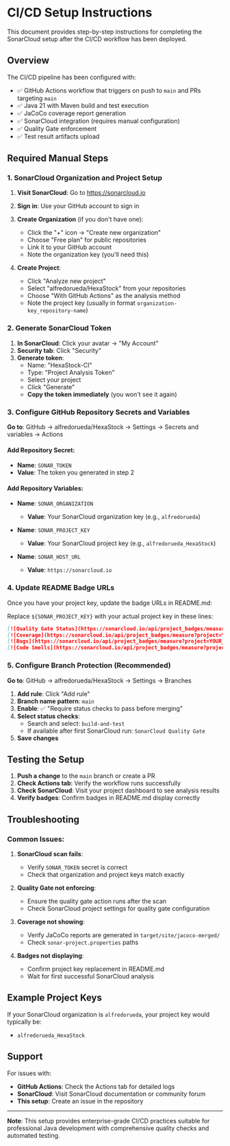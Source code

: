 # CI/CD Setup Instructions

This document provides step-by-step instructions for completing the SonarCloud setup after the CI/CD workflow has been deployed.

## Overview

The CI/CD pipeline has been configured with:
- ✅ GitHub Actions workflow that triggers on push to `main` and PRs targeting `main`
- ✅ Java 21 with Maven build and test execution
- ✅ JaCoCo coverage report generation
- ✅ SonarCloud integration (requires manual configuration)
- ✅ Quality Gate enforcement
- ✅ Test result artifacts upload

## Required Manual Steps

### 1. SonarCloud Organization and Project Setup

1. **Visit SonarCloud**: Go to https://sonarcloud.io
2. **Sign in**: Use your GitHub account to sign in
3. **Create Organization** (if you don't have one):
   - Click the "+" icon → "Create new organization"
   - Choose "Free plan" for public repositories
   - Link it to your GitHub account
   - Note the organization key (you'll need this)

4. **Create Project**:
   - Click "Analyze new project"
   - Select "alfredorueda/HexaStock" from your repositories
   - Choose "With GitHub Actions" as the analysis method
   - Note the project key (usually in format `organization-key_repository-name`)

### 2. Generate SonarCloud Token

1. **In SonarCloud**: Click your avatar → "My Account"
2. **Security tab**: Click "Security"
3. **Generate token**: 
   - Name: "HexaStock-CI" 
   - Type: "Project Analysis Token"
   - Select your project
   - Click "Generate"
   - **Copy the token immediately** (you won't see it again)

### 3. Configure GitHub Repository Secrets and Variables

**Go to**: GitHub → alfredorueda/HexaStock → Settings → Secrets and variables → Actions

#### Add Repository Secret:
- **Name**: `SONAR_TOKEN`
- **Value**: The token you generated in step 2

#### Add Repository Variables:
- **Name**: `SONAR_ORGANIZATION`
  - **Value**: Your SonarCloud organization key (e.g., `alfredorueda`)
  
- **Name**: `SONAR_PROJECT_KEY`  
  - **Value**: Your SonarCloud project key (e.g., `alfredorueda_HexaStock`)
  
- **Name**: `SONAR_HOST_URL`
  - **Value**: `https://sonarcloud.io`

### 4. Update README Badge URLs

Once you have your project key, update the badge URLs in README.md:

Replace `${SONAR_PROJECT_KEY}` with your actual project key in these lines:
```markdown
[![Quality Gate Status](https://sonarcloud.io/api/project_badges/measure?project=YOUR_PROJECT_KEY&metric=alert_status)](https://sonarcloud.io/summary/new_code?id=YOUR_PROJECT_KEY)
[![Coverage](https://sonarcloud.io/api/project_badges/measure?project=YOUR_PROJECT_KEY&metric=coverage)](https://sonarcloud.io/summary/new_code?id=YOUR_PROJECT_KEY)
[![Bugs](https://sonarcloud.io/api/project_badges/measure?project=YOUR_PROJECT_KEY&metric=bugs)](https://sonarcloud.io/summary/new_code?id=YOUR_PROJECT_KEY)
[![Code Smells](https://sonarcloud.io/api/project_badges/measure?project=YOUR_PROJECT_KEY&metric=code_smells)](https://sonarcloud.io/summary/new_code?id=YOUR_PROJECT_KEY)
```

### 5. Configure Branch Protection (Recommended)

**Go to**: GitHub → alfredorueda/HexaStock → Settings → Branches

1. **Add rule**: Click "Add rule"
2. **Branch name pattern**: `main`
3. **Enable**: ✅ "Require status checks to pass before merging"
4. **Select status checks**:
   - Search and select: `build-and-test`
   - If available after first SonarCloud run: `SonarCloud Quality Gate`
5. **Save changes**

## Testing the Setup

1. **Push a change** to the `main` branch or create a PR
2. **Check Actions tab**: Verify the workflow runs successfully
3. **Check SonarCloud**: Visit your project dashboard to see analysis results
4. **Verify badges**: Confirm badges in README.md display correctly

## Troubleshooting

### Common Issues:

1. **SonarCloud scan fails**: 
   - Verify `SONAR_TOKEN` secret is correct
   - Check that organization and project keys match exactly

2. **Quality Gate not enforcing**:
   - Ensure the quality gate action runs after the scan
   - Check SonarCloud project settings for quality gate configuration

3. **Coverage not showing**:
   - Verify JaCoCo reports are generated in `target/site/jacoco-merged/`
   - Check `sonar-project.properties` paths

4. **Badges not displaying**:
   - Confirm project key replacement in README.md
   - Wait for first successful SonarCloud analysis

## Example Project Keys

If your SonarCloud organization is `alfredorueda`, your project key would typically be:
- `alfredorueda_HexaStock`

## Support

For issues with:
- **GitHub Actions**: Check the Actions tab for detailed logs
- **SonarCloud**: Visit SonarCloud documentation or community forum
- **This setup**: Create an issue in the repository

---

**Note**: This setup provides enterprise-grade CI/CD practices suitable for professional Java development with comprehensive quality checks and automated testing.